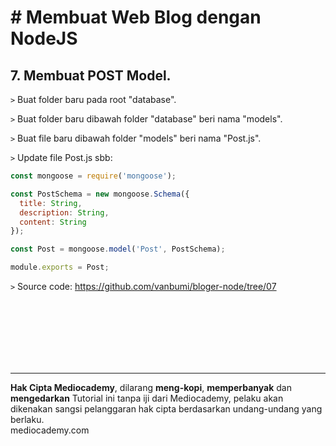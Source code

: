 # # Membuat Web Blog dengan NodeJS



## 7. Membuat POST Model.



```>``` Buat folder baru pada root "database".

```>``` Buat folder baru dibawah folder "database" beri nama "models".

```>``` Buat file baru dibawah folder "models" beri nama "Post.js".

```>``` Update file Post.js sbb:

```javascript
const mongoose = require('mongoose');

const PostSchema = new mongoose.Schema({
  title: String,
  description: String,
  content: String
});

const Post = mongoose.model('Post', PostSchema);

module.exports = Post;
```



```>``` Source code: https://github.com/vanbumi/bloger-node/tree/07











<br>

<br>

<br>

<br>

<br>

<br>

<hr>

**Hak Cipta Mediocademy**, dilarang **meng-kopi**, **memperbanyak** dan **mengedarkan** Tutorial ini tanpa iji dari Mediocademy,  pelaku akan dikenakan sangsi pelanggaran hak cipta berdasarkan undang-undang yang berlaku. <br> mediocademy.com

